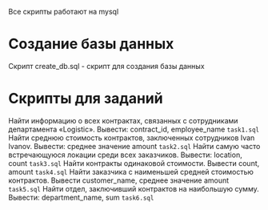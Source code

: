 Все скрипты работают на mysql
# Создание базы данных
Скрипт create_db.sql - скрипт для создания базы данных
# Скрипты для заданий
Найти информацию о всех контрактах, связанных с сотрудниками департамента «Logistic». Вывести: contract_id, employee_name
```task1.sql```
Найти среднюю стоимость контрактов, заключенных сотрудников Ivan Ivanov. Вывести: среднее значение amount
```task2.sql```
Найти самую часто встречающуюся локации среди всех заказчиков. Вывести: location, count
```task3.sql```
Найти контракты одинаковой стоимости. Вывести count, amount
```task4.sql```
Найти заказчика с наименьшей средней стоимостью контрактов. Вывести customer_name, среднее значение amount
```task5.sql```
Найти отдел, заключивший контрактов на наибольшую сумму. Вывести: department_name, sum
```task6.sql```
